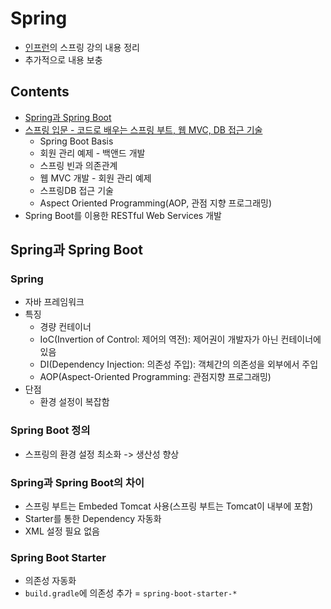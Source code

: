# Spring 
* [인프런](https://www.inflearn.com)의 스프링 강의 내용 정리
* 추가적으로 내용 보충

## Contents
* [Spring과 Spring Boot](#spring과-spring-boot)
* [스프링 입문 - 코드로 배우는 스프링 부트, 웹 MVC, DB 접근 기술](https://github.com/HYEEWON/spring-study/blob/master/_text/%5B1%5D%EC%8A%A4%ED%94%84%EB%A7%81%EC%9E%85%EB%AC%B8.md)
  * Spring Boot Basis
  * 회원 관리 예제 - 백앤드 개발
  * 스프링 빈과 의존관계
  * 웹 MVC 개발 - 회원 관리 예제
  * 스프링DB 접근 기술
  * Aspect Oriented Programming(AOP, 관점 지향 프로그래밍)
* Spring Boot를 이용한 RESTful Web Services 개발

## Spring과 Spring Boot
### Spring
* 자바 프레임워크
* 특징
  * 경량 컨테이너
  * IoC(Invertion of Control: 제어의 역전): 제어권이 개발자가 아닌 컨테이너에 있음
  * DI(Dependency Injection: 의존성 주입): 객체간의 의존성을 외부에서 주입
  * AOP(Aspect-Oriented Programming: 관점지향 프로그래밍)
* 단점
  * 환경 설정이 복잡함
### Spring Boot 정의
* 스프링의 환경 설정 최소화 -> 생산성 향상
### Spring과 Spring Boot의 차이
* 스프링 부트는 Embeded Tomcat 사용(스프링 부트는 Tomcat이 내부에 포함)
* Starter를 통한 Dependency 자동화
* XML 설정 필요 없음
### Spring Boot Starter
* 의존성 자동화
* `build.gradle`에 의존성 추가 = `spring-boot-starter-*`
